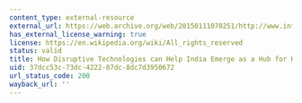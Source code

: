 ```yaml
---
content_type: external-resource
external_url: https://web.archive.org/web/20150111070251/http://www.informationweek.in/informationweek/perspective/298196/disruptive-technologies-help-india-emerge-hub-healthcare-outsourcing
has_external_license_warning: true
license: https://en.wikipedia.org/wiki/All_rights_reserved
status: valid
title: How Disruptive Technologies can Help India Emerge as a Hub for Healthcare Outsourcing
uid: 37dcc53c-73dc-4222-87dc-8dc7d3950672
url_status_code: 200
wayback_url: ''
---
```

